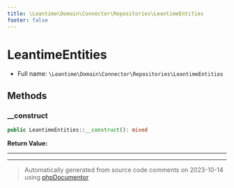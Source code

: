 ```yaml
---
title: \Leantime\Domain\Connector\Repositories\LeantimeEntities
footer: false
---
```


# LeantimeEntities





* Full name: `\Leantime\Domain\Connector\Repositories\LeantimeEntities`



## Methods

### __construct



```php
public LeantimeEntities::__construct(): mixed
```









**Return Value:**





---


---
> Automatically generated from source code comments on 2023-10-14 using [phpDocumentor](http://www.phpdoc.org/)
